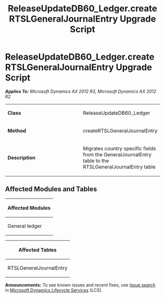 ﻿---
title: ReleaseUpdateDB60_Ledger.createRTSLGeneralJournalEntry Upgrade Script
TOCTitle: ReleaseUpdateDB60_Ledger.createRTSLGeneralJournalEntry Upgrade Script
ms:assetid: a33728f7-14d4-7351-0933-3aac91fdbcdd
ms:mtpsurl: https://msdn.microsoft.com/en-us/library/JJ736787(v=AX.60)
ms:contentKeyID: 49710218
ms.date: 05/18/2015
mtps_version: v=AX.60
---

# ReleaseUpdateDB60\_Ledger.createRTSLGeneralJournalEntry Upgrade Script 


_**Applies To:** Microsoft Dynamics AX 2012 R3, Microsoft Dynamics AX 2012 R2_

<table>
<colgroup>
<col style="width: 50%" />
<col style="width: 50%" />
</colgroup>
<tbody>
<tr class="odd">
<td><p><strong>Class</strong></p></td>
<td><p>ReleaseUpdateDB60_Ledger</p></td>
</tr>
<tr class="even">
<td><p><strong>Method</strong></p></td>
<td><p>createRTSLGeneralJournalEntry</p></td>
</tr>
<tr class="odd">
<td><p><strong>Description</strong></p></td>
<td><p>Migrates country specific fields from the GeneralJournalEntry table to the RTSLGeneralJournalEntry table</p></td>
</tr>
</tbody>
</table>


## Affected Modules and Tables

<table>
<colgroup>
<col style="width: 100%" />
</colgroup>
<thead>
<tr class="header">
<th><p>Affected Modules</p></th>
</tr>
</thead>
<tbody>
<tr class="odd">
<td><p>General ledger</p></td>
</tr>
</tbody>
</table>


<table>
<colgroup>
<col style="width: 100%" />
</colgroup>
<thead>
<tr class="header">
<th><p>Affected Tables</p></th>
</tr>
</thead>
<tbody>
<tr class="odd">
<td><p>RTSLGeneralJournalEntry</p></td>
</tr>
</tbody>
</table>

  
**Announcements:** To see known issues and recent fixes, use [Issue search](http://go.microsoft.com/fwlink/?linkid=389258) in [Microsoft Dynamics Lifecycle Services](http://go.microsoft.com/fwlink/?linkid=306505) (LCS).

